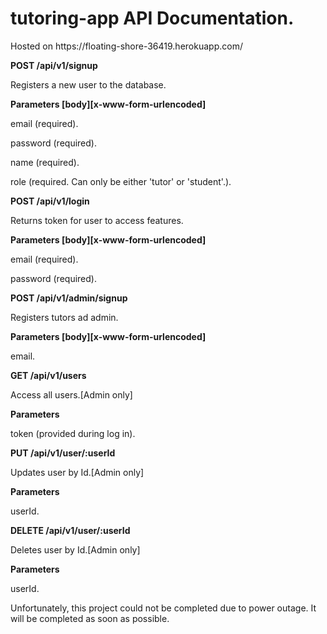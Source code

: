 # tutoring-app API Documentation.
<p>Hosted on https://floating-shore-36419.herokuapp.com/</p>
<strong>POST /api/v1/signup</strong>
<p>Registers a new user to the database.</p>
<p><strong>Parameters [body][x-www-form-urlencoded]</strong></p>
<p>email (required).</p>
<p>password (required).</p>
<p>name (required).</p>
<p>role (required. Can only be either 'tutor' or 'student'.).</p>


<strong>POST /api/v1/login</strong>
<p>Returns token for user to access features.</p>
<p><strong>Parameters [body][x-www-form-urlencoded]</strong></p>
<p>email (required).</p>
<p>password (required).</p>

<strong>POST /api/v1/admin/signup</strong>
<p>Registers tutors ad admin.</p>
<p><strong>Parameters [body][x-www-form-urlencoded]</strong></p>
<p>email.</p>

<strong>GET /api/v1/users</strong>
<p>Access all users.[Admin only]</p>
<p><strong>Parameters</strong></p>
<p>token (provided during log in).</p>

<strong>PUT /api/v1/user/:userId</strong>
<p>Updates user by Id.[Admin only]</p>
<p><strong>Parameters</strong></p>
<p>userId.</p>

<strong>DELETE /api/v1/user/:userId</strong>
<p>Deletes user by Id.[Admin only]</p>
<p><strong>Parameters</strong></p>
<p>userId.</p>





Unfortunately, this project could not be completed due to power outage. It will be completed as soon as possible.

